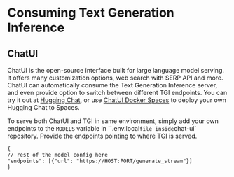 # Consuming Text Generation Inference

## ChatUI

ChatUI is the open-source interface built for large language model serving. It offers many customization options, web search with SERP API and more. ChatUI can automatically consume the Text Generation Inference server, and even provide option to switch between different TGI endpoints. You can try it out at [Hugging Chat](https://huggingface.co/chat/), or use [ChatUI Docker Spaces](https://huggingface.co/new-space?template=huggingchat/chat-ui-template) to deploy your own Hugging Chat to Spaces.

To serve both ChatUI and TGI in same environment, simply add your own endpoints to the `MODELS` variable in ``.env.local` file inside `chat-ui` repository. Provide the endpoints pointing to where TGI is served.

```
{
// rest of the model config here
"endpoints": [{"url": "https://HOST:PORT/generate_stream"}]
}
```